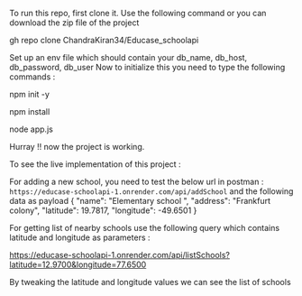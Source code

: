 To run this repo, first clone it. Use the following command or you can download the zip file of the project

gh repo clone ChandraKiran34/Educase_schoolapi

Set up an env file which should contain your db_name, db_host, db_password, db_user
Now to initialize this you need to type the following commands : 

npm init -y

npm install

node app.js


Hurray !! now the project is working. 

To see the live implementation of this project : 

For adding a new school, you need to test the below url in postman : 
`https://educase-schoolapi-1.onrender.com/api/addSchool` and the following data as payload
{
  "name": "Elementary school ",
  "address": "Frankfurt colony",
  "latitude": 19.7817,
  "longitude": -49.6501
}

For getting list of nearby schools use the following query which contains latitude and longitude as parameters : 

https://educase-schoolapi-1.onrender.com/api/listSchools?latitude=12.9700&longitude=77.6500

By tweaking the latitude and longitude values we can see the list of schools




